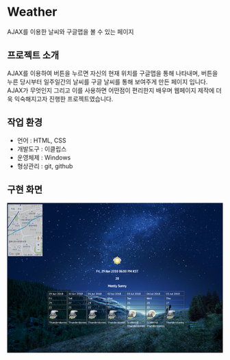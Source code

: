 # Weather
AJAX를 이용한 날씨와 구글맵을 볼 수 있는 페이지

## 프로젝트 소개
AJAX를 이용하여 버튼을 누르면 자신의 현재 위치를 구글맵을 통해 나타내며, 버튼을 누른 당시부터 일주일간의 날씨를
구글 날씨를 통해 보여주게 만든 페이지 입니다. AJAX가 무엇인지 그리고 이를 사용하면 어떤점이 편리한지 배우며
웹페이지 제작에 더욱 익숙해지고자 진행한 프로젝트였습니다.

## 작업 환경
- 언어 : HTML, CSS
- 개발도구 : 이클립스
- 운영체제 : Windows
- 형상관리 : git, github

## 구현 화면
![](images/weather.png)
